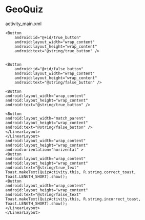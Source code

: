 # GeoQuiz
activity_main.xml
<?xml version="1.0" encoding="utf-8"?>
<LinearLayout xmlns:android="http://schemas.android.com/apk/res/android"
    android:id="@+id/Constantinople is the largest city in Turkey"
    android:layout_width="match_parent"
    android:layout_width="wrap_content"
    android:layout_height="match_parent"
    android:layout_height="wrap_content"
    android:baselineAligned="true"
    android:gravity="clip_horizontal|center"
    android:orientation="vertical">

    <Button
        android:id="@+id/true_button"
        android:layout_width="wrap_content"
        android:layout_height="wrap_content"
        android:text="@string/true_button" />


    <Button
        android:id="@+id/false_button"
        android:layout_width="wrap_content"
        android:layout_height="wrap_content"
        android:text="@string/false_button" />

</LinearLayout>

    <Button
    android:layout_width="wrap_content"
    android:layout_height="wrap_content"
    android:text="@string/true_button" />

    <Button
    android:layout_width="match_parent"
    android:layout_height="wrap_content"
    android:text="@string/false_button" />
    </LinearLayout>
    </LinearLayout>
    android:layout_width="wrap_content"
    android:layout_height="wrap_content"
    android:orientation="horizental" >
    <Button
    android:layout_width="wrap_content"
    android:layout_height="wrap_content"
    android:text="@string/true_text"
    Toast.makeText(QuizActivity.this, R.string.correct_toast, Toast.LENGTH_SHORT).show();
    <Button
    android:layout_width="wrap_content"
    android:layout_height="wrap_content"
    android:text="@string/false_text"
    Toast.makeText(QuizActivity.this, R.string.incorrect_toast, Toast.LENGTH_SHORT).show();
    </LinearLayout>
    </LinearLayout>
